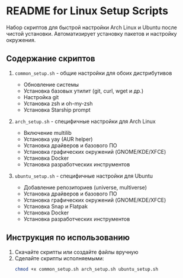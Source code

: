 # README for Linux Setup Scripts

Набор скриптов для быстрой настройки Arch Linux и Ubuntu после чистой установки. Автоматизирует установку пакетов и настройку окружения.

## Содержание скриптов

1. `common_setup.sh` - общие настройки для обоих дистрибутивов
   - Обновление системы
   - Установка базовых утилит (git, curl, wget и др.)
   - Настройка git
   - Установка zsh и oh-my-zsh
   - Установка Starship prompt

2. `arch_setup.sh` - специфичные настройки для Arch Linux
   - Включение multilib
   - Установка yay (AUR helper)
   - Установка драйверов и базового ПО
   - Установка графических окружений (GNOME/KDE/XFCE)
   - Установка Docker
   - Установка разработческих инструментов

3. `ubuntu_setup.sh` - специфичные настройки для Ubuntu
   - Добавление репозиториев (universe, multiverse)
   - Установка драйверов и базового ПО
   - Установка графических окружений (GNOME/KDE/XFCE)
   - Установка Snap и Flatpak
   - Установка Docker
   - Установка разработческих инструментов

## Инструкция по использованию

1. Скачайте скрипты или создайте файлы вручную
2. Сделайте скрипты исполняемыми:
   ```bash
   chmod +x common_setup.sh arch_setup.sh ubuntu_setup.sh
